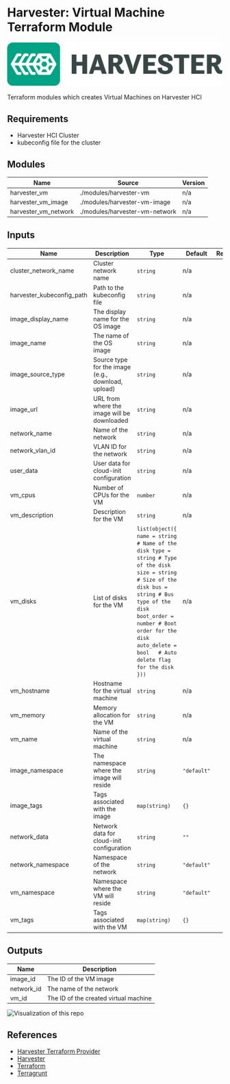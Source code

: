 # Harvester: Virtual Machine Terraform Module

![Alt text](assets/harvester_logo.png)

Terraform modules which creates Virtual Machines on Harvester HCI

## Requirements

- Harvester HCI Cluster
- kubeconfig file for the cluster

<!-- BEGIN_TF_DOCS -->

## Modules

| Name                 | Source                         | Version |
| -------------------- | ------------------------------ | ------- |
| harvester_vm         | ./modules/harvester-vm         | n/a     |
| harvester_vm_image   | ./modules/harvester-vm-image   | n/a     |
| harvester_vm_network | ./modules/harvester-vm-network | n/a     |

## Inputs

| Name                      | Description                                        | Type                                                                                                                                                                                                                                                          | Default     | Required |
| ------------------------- | -------------------------------------------------- | ------------------------------------------------------------------------------------------------------------------------------------------------------------------------------------------------------------------------------------------------------------- | ----------- | :------: |
| cluster_network_name      | Cluster network name                               | `string`                                                                                                                                                                                                                                                      | n/a         |   yes    |
| harvester_kubeconfig_path | Path to the kubeconfig file                        | `string`                                                                                                                                                                                                                                                      | n/a         |   yes    |
| image_display_name        | The display name for the OS image                  | `string`                                                                                                                                                                                                                                                      | n/a         |   yes    |
| image_name                | The name of the OS image                           | `string`                                                                                                                                                                                                                                                      | n/a         |   yes    |
| image_source_type         | Source type for the image (e.g., download, upload) | `string`                                                                                                                                                                                                                                                      | n/a         |   yes    |
| image_url                 | URL from where the image will be downloaded        | `string`                                                                                                                                                                                                                                                      | n/a         |   yes    |
| network_name              | Name of the network                                | `string`                                                                                                                                                                                                                                                      | n/a         |   yes    |
| network_vlan_id           | VLAN ID for the network                            | `string`                                                                                                                                                                                                                                                      | n/a         |   yes    |
| user_data                 | User data for cloud-init configuration             | `string`                                                                                                                                                                                                                                                      | n/a         |   yes    |
| vm_cpus                   | Number of CPUs for the VM                          | `number`                                                                                                                                                                                                                                                      | n/a         |   yes    |
| vm_description            | Description for the VM                             | `string`                                                                                                                                                                                                                                                      | n/a         |   yes    |
| vm_disks                  | List of disks for the VM                           | `list(object({ name = string # Name of the disk type = string # Type of the disk size = string # Size of the disk bus = string # Bus type of the disk boot_order = number # Boot order for the disk auto_delete = bool   # Auto delete flag for the disk }))` | n/a         |   yes    |
| vm_hostname               | Hostname for the virtual machine                   | `string`                                                                                                                                                                                                                                                      | n/a         |   yes    |
| vm_memory                 | Memory allocation for the VM                       | `string`                                                                                                                                                                                                                                                      | n/a         |   yes    |
| vm_name                   | Name of the virtual machine                        | `string`                                                                                                                                                                                                                                                      | n/a         |   yes    |
| image_namespace           | The namespace where the image will reside          | `string`                                                                                                                                                                                                                                                      | `"default"` |    no    |
| image_tags                | Tags associated with the image                     | `map(string)`                                                                                                                                                                                                                                                 | `{}`        |    no    |
| network_data              | Network data for cloud-init configuration          | `string`                                                                                                                                                                                                                                                      | `""`        |    no    |
| network_namespace         | Namespace of the network                           | `string`                                                                                                                                                                                                                                                      | `"default"` |    no    |
| vm_namespace              | Namespace where the VM will reside                 | `string`                                                                                                                                                                                                                                                      | `"default"` |    no    |
| vm_tags                   | Tags associated with the VM                        | `map(string)`                                                                                                                                                                                                                                                 | `{}`        |    no    |

## Outputs

| Name       | Description                           |
| ---------- | ------------------------------------- |
| image_id   | The ID of the VM image                |
| network_id | The name of the network               |
| vm_id      | The ID of the created virtual machine |

<!-- END_TF_DOCS -->

![Visualization of this repo](./diagram.svg)

## References

- [Harvester Terraform Provider](https://registry.terraform.io/providers/harvester/harvester/latest)
- [Harvester](https://harvesterhci.io/)
- [Terraform](https://www.terraform.io/)
- [Terragrunt](https://terragrunt.gruntwork.io/)
